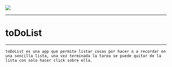 <p align="left">
	<img src="https://img.shields.io/badge/STATUS-EN%20DESAROLLO-green">
</p>

---

# toDoList

---

	toDoList es una app que permite listar cosas por hacer o a recordar en una sencilla lista, una vez terminada la tarea se puede quitar de la lista con solo hacer click sobre ella.
	 
